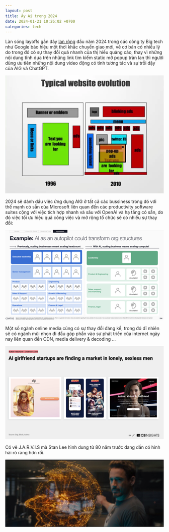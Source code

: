 ```yaml
---
layout: post
title: Ây Ai trong 2024 
date: 2024-01-21 10:26:02 +0700
categories: tech
---
```


Làn sóng layoffs gần đây [lan rộng](https://www.tbray.org/ongoing/When/202x/2024/01/15/Google-2024) đầu năm 2024 trong các công ty Big tech như Google báo hiệu một thời khắc chuyển giao mới, về cơ bản có nhiều lý do trong đó có sự thay đổi quá nhanh của thị hiếu quảng cáo, thay vì những nội dung tĩnh dựa trên những link tìm kiếm static mở popup tràn lan thì người dùng ưu tiên những nội dung video động có tính tương tác và sự trỗi dậy của AIG và ChatGPT.

<img src="https://raw.githubusercontent.com/vdchuyen/chuyen-vn/master/img/ads.webp" />

2024 sẽ đánh dấu việc ứng dụng AIG ở tất cả các bussiness trong đó với thế mạnh có sẵn của Microsoft liên quan đến các productivity software suites cộng với việc tích hợp nhanh và sâu với OpenAI và hạ tầng có sẵn, do đó việc tối ưu hiệu quả công việc và mở rộng tổ chức sẽ có nhiều sự thay đổi:

<img src="https://raw.githubusercontent.com/vdchuyen/chuyen-vn/master/img/coatue-org.png" />

Một số ngành online media cũng có sự thay đổi đáng kể, trong đó dĩ nhiên sẽ có ngành mũi nhọn đi đầu góp phần vào sự phát triển của internet ngày nay liên quan đến CDN, media delivery & decoding ...

<img src="https://raw.githubusercontent.com/vdchuyen/chuyen-vn/master/img/aigf.png" />

Có vẻ J.A.R.V.I.S mà Stan Lee hình dung từ 80 năm trước đang dần có hình hài rõ ràng hơn rồi. 

<img src="https://raw.githubusercontent.com/vdchuyen/chuyen-vn/master/img/jarvis.jpeg" />
